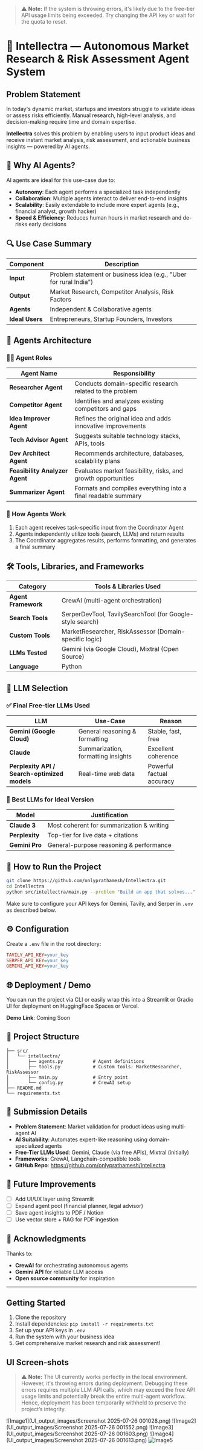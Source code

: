 > ⚠️ **Note:** If the system is throwing errors, it's likely due to the free-tier API usage limits being exceeded. Try changing the API key or wait for the quota to reset.


# 🧠 Intellectra — Autonomous Market Research & Risk Assessment Agent System

## Problem Statement

In today's dynamic market, startups and investors struggle to validate ideas or assess risks efficiently. Manual research, high-level analysis, and decision-making require time and domain expertise.

**Intellectra** solves this problem by enabling users to input product ideas and receive instant market analysis, risk assessment, and actionable business insights — powered by AI agents.

## 🚀 Why AI Agents?

AI agents are ideal for this use-case due to:

- **Autonomy**: Each agent performs a specialized task independently
- **Collaboration**: Multiple agents interact to deliver end-to-end insights
- **Scalability**: Easily extendable to include more expert agents (e.g., financial analyst, growth hacker)
- **Speed & Efficiency**: Reduces human hours in market research and de-risks early decisions

## 🔍 Use Case Summary

| Component       | Description                                                       |
|-----------------|-------------------------------------------------------------------|
| **Input**       | Problem statement or business idea (e.g., "Uber for rural India") |
| **Output**      | Market Research, Competitor Analysis, Risk Factors                |
| **Agents**      | Independent & Collaborative agents                                |
| **Ideal Users** | Entrepreneurs, Startup Founders, Investors                        |

## 🧩 Agents Architecture

### 👨‍💼 Agent Roles

| Agent Name                     | Responsibility                                                |
|--------------------------------|---------------------------------------------------------------|
| **Researcher Agent**           | Conducts domain-specific research related to the problem      |
| **Competitor Agent**           | Identifies and analyzes existing competitors and gaps         |
|  **Idea Improver Agent**       | Refines the original idea and adds innovative improvements    |
| **Tech Advisor Agent**         | Suggests suitable technology stacks, APIs, tools              |
| **Dev Architect Agent**        | Recommends architecture, databases, scalability plans         |
| **Feasibility Analyzer Agent** | Evaluates market feasibility, risks, and growth opportunities |
| **Summarizer Agent**           | Formats and compiles everything into a final readable summary |

### 🧠 How Agents Work

1. Each agent receives task-specific input from the Coordinator Agent
2. Agents independently utilize tools (search, LLMs) and return results
3. The Coordinator aggregates results, performs formatting, and generates a final summary

## 🛠 Tools, Libraries, and Frameworks

| Category            | Tools & Libraries Used                                    |
|---------------------|-----------------------------------------------------------|
| **Agent Framework** | CrewAI (multi-agent orchestration)                        |
| **Search Tools**    | SerperDevTool, TavilySearchTool (for Google-style search) |
| **Custom Tools**    | MarketResearcher, RiskAssessor (Domain-specific logic)    |
| **LLMs Tested**     | Gemini (via Google Cloud), Mixtral (Open Source)          |
| **Language**        | Python                                                    |

## 🤖 LLM Selection

### ✅ Final Free-tier LLMs Used

| LLM | Use-Case | Reason |
|-----|----------|---------|
| **Gemini (Google Cloud)** | General reasoning & formatting | Stable, fast, free |
| **Claude** | Summarization, formatting insights | Excellent coherence |
| **Perplexity API / Search-optimized models** | Real-time web data | Powerful factual accuracy |

### 🧠 Best LLMs for Ideal Version

| Model          | Justification                             |
|----------------|-------------------------------------------|
| **Claude 3**   | Most coherent for summarization & writing |
| **Perplexity** | Top-tier for live data + citations        |
| **Gemini Pro** | General-purpose reasoning & performance   |

## 🧪 How to Run the Project

```bash
git clone https://github.com/onlyprathamesh/Intellectra.git
cd Intellectra
python src/intellectra/main.py --problem "Build an app that solves..."
```

Make sure to configure your API keys for Gemini, Tavily, and Serper in `.env` as described below.

## ⚙️ Configuration

Create a `.env` file in the root directory:

```ini
TAVILY_API_KEY=your_key
SERPER_API_KEY=your_key
GEMINI_API_KEY=your_key
```

## 🌐 Deployment / Demo

You can run the project via CLI or easily wrap this into a Streamlit or Gradio UI for deployment on HuggingFace Spaces or Vercel.

**Demo Link**: Coming Soon

## 📂 Project Structure

```
├── src/
│   └── intellectra/
│       ├── agents.py           # Agent definitions
│       ├── tools.py            # Custom tools: MarketResearcher, RiskAssessor
│       ├── main.py             # Entry point
│       └── config.py           # CrewAI setup
├── README.md
└── requirements.txt
```

## 📌 Submission Details

- **Problem Statement**: Market validation for product ideas using multi-agent AI
- **AI Suitability**: Automates expert-like reasoning using domain-specialized agents
- **Free-Tier LLMs Used**: Gemini, Claude (via free APIs), Mixtral (initially)
- **Frameworks**: CrewAI, Langchain-compatible tools
- **GitHub Repo**: https://github.com/onlyprathamesh/Intellectra

## 🧠 Future Improvements

- [ ] Add UI/UX layer using Streamlit
- [ ] Expand agent pool (financial planner, legal advisor)
- [ ] Save agent insights to PDF / Notion
- [ ] Use vector store + RAG for PDF ingestion

## 🙏 Acknowledgments

Thanks to:

- **CrewAI** for orchestrating autonomous agents
- **Gemini API** for reliable LLM access
- **Open source community** for inspiration

---

## Getting Started

1. Clone the repository
2. Install dependencies: `pip install -r requirements.txt`
3. Set up your API keys in `.env`
4. Run the system with your business idea
5. Get comprehensive market research and risk assessment!


## UI Screen-shots
> ⚠️ **Note:** The UI currently works perfectly in the local environment. However, it's throwing errors during deployment. Debugging these errors requires multiple LLM API calls, which may exceed the free API usage limits and potentially break the entire multi-agent workflow. Hence, deployment has been temporarily withheld to preserve the project’s integrity.

![Image1](UI_output_images/Screenshot 2025-07-26 001028.png)
![Image2](UI_output_images/Screenshot 2025-07-26 001552.png)
![Image3](UI_output_images/Screenshot 2025-07-26 001603.png)
![Image4](UI_output_images/Screenshot 2025-07-26 001613.png)
![Image5](UI_output_images/Screenshot%202025-07-26%20001628.png)